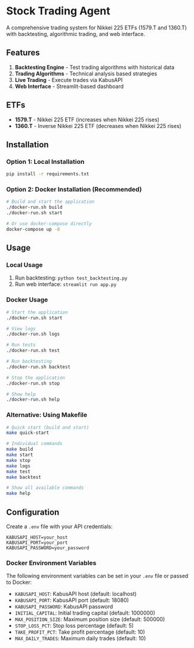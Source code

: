 # Stock Trading Agent

A comprehensive trading system for Nikkei 225 ETFs (1579.T and 1360.T) with backtesting, algorithmic trading, and web interface.

## Features

1. **Backtesting Engine** - Test trading algorithms with historical data
2. **Trading Algorithms** - Technical analysis based strategies
3. **Live Trading** - Execute trades via KabusAPI
4. **Web Interface** - Streamlit-based dashboard

## ETFs

- **1579.T** - Nikkei 225 ETF (increases when Nikkei 225 rises)
- **1360.T** - Inverse Nikkei 225 ETF (decreases when Nikkei 225 rises)

## Installation

### Option 1: Local Installation

```bash
pip install -r requirements.txt
```

### Option 2: Docker Installation (Recommended)

```bash
# Build and start the application
./docker-run.sh build
./docker-run.sh start

# Or use docker-compose directly
docker-compose up -d
```

## Usage

### Local Usage

1. Run backtesting: `python test_backtesting.py`
2. Run web interface: `streamlit run app.py`

### Docker Usage

```bash
# Start the application
./docker-run.sh start

# View logs
./docker-run.sh logs

# Run tests
./docker-run.sh test

# Run backtesting
./docker-run.sh backtest

# Stop the application
./docker-run.sh stop

# Show help
./docker-run.sh help
```

### Alternative: Using Makefile

```bash
# Quick start (build and start)
make quick-start

# Individual commands
make build
make start
make stop
make logs
make test
make backtest

# Show all available commands
make help
```

## Configuration

Create a `.env` file with your API credentials:

```
KABUSAPI_HOST=your_host
KABUSAPI_PORT=your_port
KABUSAPI_PASSWORD=your_password
```

### Docker Environment Variables

The following environment variables can be set in your `.env` file or passed to Docker:

- `KABUSAPI_HOST`: KabusAPI host (default: localhost)
- `KABUSAPI_PORT`: KabusAPI port (default: 18080)
- `KABUSAPI_PASSWORD`: KabusAPI password
- `INITIAL_CAPITAL`: Initial trading capital (default: 1000000)
- `MAX_POSITION_SIZE`: Maximum position size (default: 500000)
- `STOP_LOSS_PCT`: Stop loss percentage (default: 5)
- `TAKE_PROFIT_PCT`: Take profit percentage (default: 10)
- `MAX_DAILY_TRADES`: Maximum daily trades (default: 10) 
